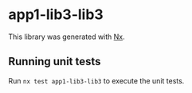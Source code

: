 # app1-lib3-lib3

This library was generated with [Nx](https://nx.dev).

## Running unit tests

Run `nx test app1-lib3-lib3` to execute the unit tests.
